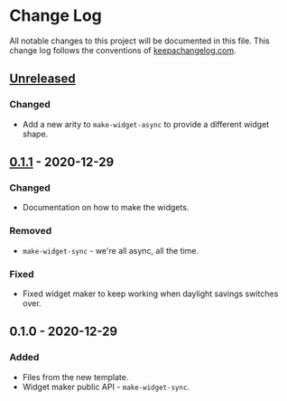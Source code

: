 # Change Log
All notable changes to this project will be documented in this file. This change log follows the conventions of [keepachangelog.com](http://keepachangelog.com/).

## [Unreleased]
### Changed
- Add a new arity to `make-widget-async` to provide a different widget shape.

## [0.1.1] - 2020-12-29
### Changed
- Documentation on how to make the widgets.

### Removed
- `make-widget-sync` - we're all async, all the time.

### Fixed
- Fixed widget maker to keep working when daylight savings switches over.

## 0.1.0 - 2020-12-29
### Added
- Files from the new template.
- Widget maker public API - `make-widget-sync`.

[Unreleased]: https://github.com/your-name/youtube-website/compare/0.1.1...HEAD
[0.1.1]: https://github.com/your-name/youtube-website/compare/0.1.0...0.1.1
